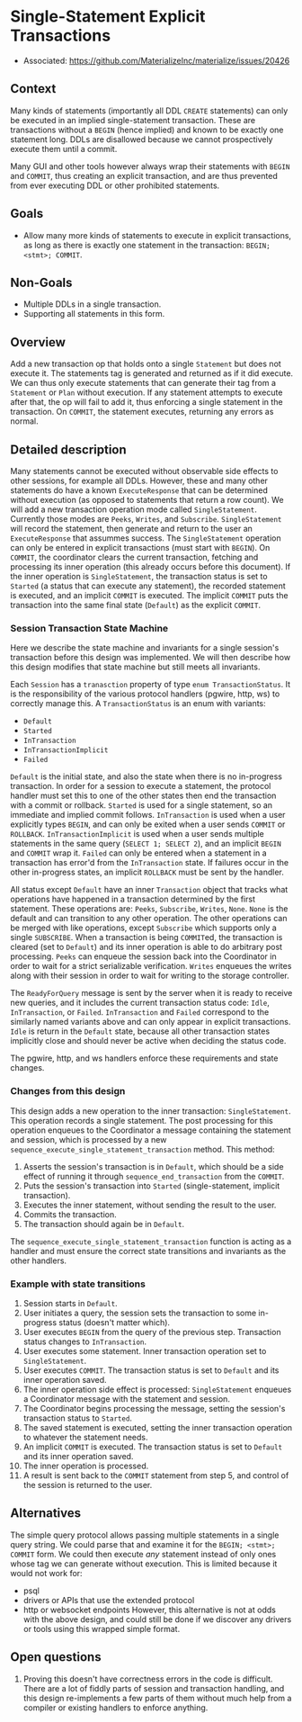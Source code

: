 # Single-Statement Explicit Transactions

- Associated: https://github.com/MaterializeInc/materialize/issues/20426

## Context

Many kinds of statements (importantly all DDL `CREATE` statements) can only be executed in an implied single-statement transaction.
These are transactions without a `BEGIN` (hence implied) and known to be exactly one statement long.
DDLs are disallowed because we cannot prospectively execute them until a commit.

Many GUI and other tools however always wrap their statements with `BEGIN` and `COMMIT`,
thus creating an explicit transaction, and are thus prevented from ever executing DDL or other prohibited statements.

## Goals

- Allow many more kinds of statements to execute in explicit transactions,
  as long as there is exactly one statement in the transaction: `BEGIN; <stmt>; COMMIT`.

## Non-Goals

- Multiple DDLs in a single transaction.
- Supporting all statements in this form.

## Overview

Add a new transaction op that holds onto a single `Statement` but does not execute it.
The statements tag is generated and returned as if it did execute.
We can thus only execute statements that can generate their tag from a `Statement` or `Plan` without execution.
If any statement attempts to execute after that, the op will fail to add it, thus enforcing a single statement in the transaction.
On `COMMIT`, the statement executes, returning any errors as normal.

## Detailed description

Many statements cannot be executed without observable side effects to other sessions, for example all DDLs.
However, these and many other statements do have a known `ExecuteResponse` that can be determined without execution (as opposed to statements that return a row count).
We will add a new transaction operation mode called `SingleStatement`.
Currently those modes are `Peeks`, `Writes`, and `Subscribe`.
`SingleStatement` will record the statement, then generate and return to the user an `ExecuteResponse` that assummes success.
The `SingleStatement` operation can only be entered in explicit transactions (must start with `BEGIN`).
On `COMMIT`, the coordinator clears the current transaction, fetching and processing its inner operation (this already occurs before this document).
If the inner operation is `SingleStatement`, the transaction status is set to `Started` (a status that can execute any statement), the recorded statement is executed, and an implicit `COMMIT` is executed.
The implicit `COMMIT` puts the transaction into the same final state (`Default`) as the explicit `COMMIT`.

### Session Transaction State Machine

Here we describe the state machine and invariants for a single session's transaction before this design was implemented.
We will then describe how this design modifies that state machine but still meets all invariants.

Each `Session` has a `tranasction` property of type `enum TransactionStatus`.
It is the responsibility of the various protocol handlers (pgwire, http, ws) to correctly manage this.
A `TransactionStatus` is an enum with variants:

- `Default`
- `Started`
- `InTransaction`
- `InTransactionImplicit`
- `Failed`

`Default` is the initial state, and also the state when there is no in-progress transaction.
In order for a session to execute a statement, the protocol handler must set this to one of the other states then end the transaction with a commit or rollback.
`Started` is used for a single statement, so an immediate and implied commit follows.
`InTransaction` is used when a user explicitly types `BEGIN`, and can only be exited when a user sends `COMMIT` or `ROLLBACK`.
`InTransactionImplicit` is used when a user sends multiple statements in the same query (`SELECT 1; SELECT 2`), and an implicit `BEGIN` and `COMMIT` wrap it.
`Failed` can only be entered when a statement in a transaction has error'd from the `InTransaction` state.
If failures occur in the other in-progress states, an implicit `ROLLBACK` must be sent by the handler.

All status except `Default` have an inner `Transaction` object that tracks what operations have happened in a transaction determined by the first statement.
These operations are: `Peeks`, `Subscribe`, `Writes`, `None`.
`None` is the default and can transition to any other operation.
The other operations can be merged with like operations, except `Subscribe` which supports only a single `SUBSCRIBE`.
When a transaction is being `COMMIT`ed, the transaction is cleared (set to `Default`) and its inner operation is able to do arbitrary post processing.
`Peeks` can enqueue the session back into the Coordinator in order to wait for a strict serializable verification.
`Writes` enqueues the writes along with their session in order to wait for writing to the storage controller.

The `ReadyForQuery` message is sent by the server when it is ready to receive new queries, and it includes the current transaction status code: `Idle`, `InTransaction`, or `Failed`.
`InTransaction` and `Failed` correspond to the similarly named variants above and can only appear in explicit transactions.
`Idle` is return in the `Default` state, because all other transaction states implicitly close and should never be active when deciding the status code.

The pgwire, http, and ws handlers enforce these requirements and state changes.

### Changes from this design

This design adds a new operation to the inner transaction: `SingleStatement`.
This operation records a single statement.
The post processing for this operation enqueues to the Coordinator a message containing the statement and session, which is processed by a new `sequence_execute_single_statement_transaction` method.
This method:
1. Asserts the session's transaction is in `Default`, which should be a side effect of running it through `sequence_end_transaction` from the `COMMIT`.
2. Puts the session's transaction into `Started` (single-statement, implicit transaction).
3. Executes the inner statement, without sending the result to the user.
4. Commits the transaction.
5. The transaction should again be in `Default`.

The `sequence_execute_single_statement_transaction` function is acting as a handler and must ensure the correct state transitions and invariants as the other handlers.

### Example with state transitions

1. Session starts in `Default`.
2. User initiates a query, the session sets the transaction to some in-progress status (doesn't matter which).
3. User executes `BEGIN` from the query of the previous step. Transaction status changes to `InTransaction`.
4. User executes some statement. Inner transaction operation set to `SingleStatement`.
5. User executes `COMMIT`. The transaction status is set to `Default` and its inner operation saved.
6. The inner operation side effect is processed: `SingleStatement` enqueues a Coordinator message with the statement and session.
7. The Coordinator begins processing the message, setting the session's transaction status to `Started`.
8. The saved statement is executed, setting the inner transaction operation to whatever the statement needs.
9. An implicit `COMMIT` is executed. The transaction status is set to `Default` and its inner operation saved.
10. The inner operation is processed.
11. A result is sent back to the `COMMIT` statement from step 5, and control of the session is returned to the user.

## Alternatives

The simple query protocol allows passing multiple statements in a single query string.
We could parse that and examine it for the `BEGIN; <stmt>; COMMIT` form.
We could then execute *any* statement instead of only ones whose tag we can generate without execution.
This is limited because it would not work for:
- psql
- drivers or APIs that use the extended protocol
- http or websocket endpoints
However, this alternative is not at odds with the above design, and could still be done if we discover any drivers or tools using this wrapped simple format.

## Open questions

1. Proving this doesn't have correctness errors in the code is difficult.
   There are a lot of fiddly parts of session and transaction handling, and this design re-implements a few parts of them without much help from a compiler or existing handlers to enforce anything.
